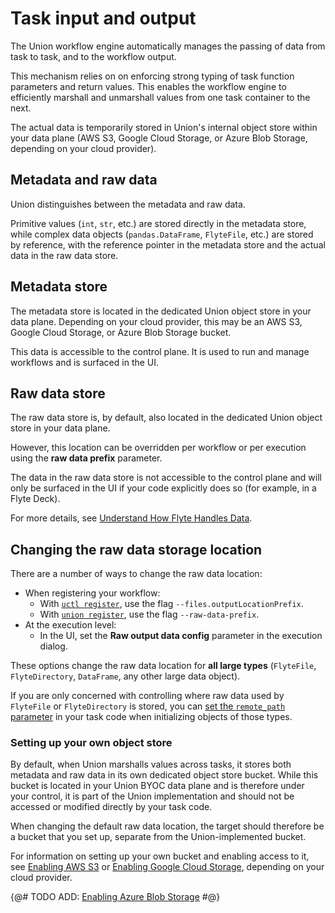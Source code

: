 # Task input and output

The Union workflow engine automatically manages the passing of data from task to task, and to the workflow output.

This mechanism relies on on enforcing strong typing of task function parameters and return values.
This enables the workflow engine to efficiently marshall and unmarshall values from one task container to the next.

The actual data is temporarily stored in Union's internal object store within your data plane (AWS S3, Google Cloud Storage, or Azure Blob Storage, depending on your cloud provider).

## Metadata and raw data

Union distinguishes between the metadata and raw data.

Primitive values (`int`, `str`, etc.) are stored directly in the metadata store, while complex data objects (`pandas.DataFrame`, `FlyteFile`, etc.) are stored by reference, with the reference pointer in the metadata store and the actual data in the raw data store.

## Metadata store

The metadata store is located in the dedicated Union object store in your data plane.
Depending on your cloud provider, this may be an AWS S3, Google Cloud Storage, or Azure Blob Storage bucket.

This data is accessible to the control plane. It is used to run and manage workflows and is surfaced in the UI.

## Raw data store

The raw data store is, by default, also located in the dedicated Union object store in your data plane.

However, this location can be overridden per workflow or per execution using the **raw data prefix** parameter.

The data in the raw data store is not accessible to the control plane and will only be surfaced in the UI if your code explicitly does so (for example, in a Flyte Deck).

For more details, see [Understand How Flyte Handles Data](https://docs.flyte.org/en/latest/concepts/data_management.html).

## Changing the raw data storage location

There are a number of ways to change the raw data location:

* When registering your workflow:
  * With [`uctl register`](https://docs.flyte.org/en/latest/flytectl/gen/flytectl_register.html), use the flag `--files.outputLocationPrefix`.
  * With [`union register`](https://docs.flyte.org/en/latest/api/flytekit/pyflyte.html#pyflyte-register), use the flag `--raw-data-prefix`.
* At the execution level:
  * In the UI, set the **Raw output data config** parameter in the execution dialog.

These options change the raw data location for **all large types** (`FlyteFile`, `FlyteDirectory`, `DataFrame`, any other large data object).

If you are only concerned with controlling where raw data used by `FlyteFile` or `FlyteDirectory` is stored, you can [set the `remote_path` parameter](./flyte-file-and-flyte-directory.md#specifying-remote_path-for-a-flytefile-or-flytedirectory) in your task code when initializing objects of those types.

### Setting up your own object store

By default, when Union marshalls values across tasks, it stores both metadata and raw data in its own dedicated object store bucket.
While this bucket is located in your Union BYOC data plane and is therefore under your control, it is part of the Union implementation and should not be accessed or modified directly by your task code.

When changing the default raw data location, the target should therefore be a bucket that you set up, separate from the Union-implemented bucket.

For information on setting up your own bucket and enabling access to it, see [Enabling AWS S3](../integrations/enabling-aws-resources/enabling-aws-s3) or [Enabling Google Cloud Storage](../integrations/enabling-gcp-resources/enabling-google-cloud-storage), depending on your cloud provider.

{@# TODO ADD: [Enabling Azure Blob Storage](../integrations/enabling-azure-resources/enabling-azure-blob-storage) #@}






